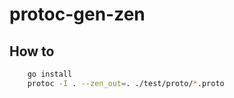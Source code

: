 # protoc-gen-zen

## How to

```sh
    go install
    protoc -I . --zen_out=. ./test/proto/*.proto
```